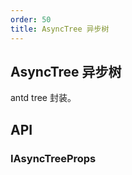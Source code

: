 ```yaml
---
order: 50
title: AsyncTree 异步树
---
```


## AsyncTree 异步树

antd tree 封装。

<code src="./code/AsyncTree/index.tsx"></code>

## API

### IAsyncTreeProps

<API id="AsyncTree"></API>
